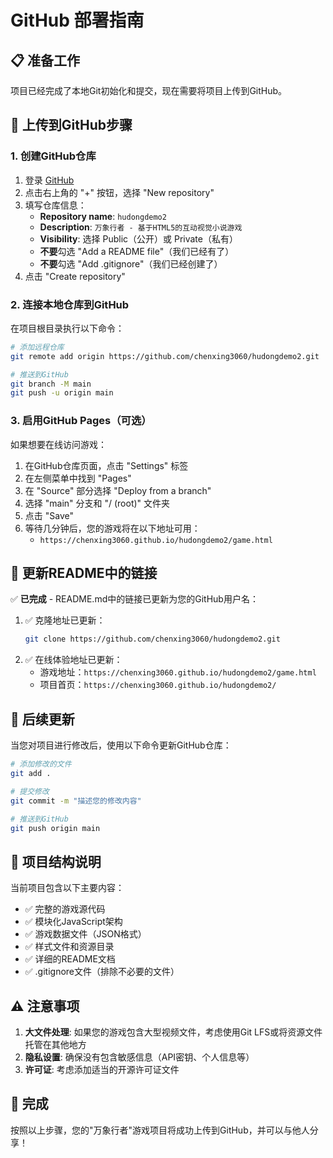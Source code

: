 # GitHub 部署指南

## 📋 准备工作

项目已经完成了本地Git初始化和提交，现在需要将项目上传到GitHub。

## 🚀 上传到GitHub步骤

### 1. 创建GitHub仓库
1. 登录 [GitHub](https://github.com)
2. 点击右上角的 "+" 按钮，选择 "New repository"
3. 填写仓库信息：
   - **Repository name**: `hudongdemo2`
   - **Description**: `万象行者 - 基于HTML5的互动视觉小说游戏`
   - **Visibility**: 选择 Public（公开）或 Private（私有）
   - **不要**勾选 "Add a README file"（我们已经有了）
   - **不要**勾选 "Add .gitignore"（我们已经创建了）
4. 点击 "Create repository"

### 2. 连接本地仓库到GitHub
在项目根目录执行以下命令：

```bash
# 添加远程仓库
git remote add origin https://github.com/chenxing3060/hudongdemo2.git

# 推送到GitHub
git branch -M main
git push -u origin main
```

### 3. 启用GitHub Pages（可选）
如果想要在线访问游戏：

1. 在GitHub仓库页面，点击 "Settings" 标签
2. 在左侧菜单中找到 "Pages"
3. 在 "Source" 部分选择 "Deploy from a branch"
4. 选择 "main" 分支和 "/ (root)" 文件夹
5. 点击 "Save"
6. 等待几分钟后，您的游戏将在以下地址可用：
   - `https://chenxing3060.github.io/hudongdemo2/game.html`

## 📝 更新README中的链接

✅ **已完成** - README.md中的链接已更新为您的GitHub用户名：

1. ✅ 克隆地址已更新：
   ```bash
   git clone https://github.com/chenxing3060/hudongdemo2.git
   ```
2. ✅ 在线体验地址已更新：
   - 游戏地址：`https://chenxing3060.github.io/hudongdemo2/game.html`
   - 项目首页：`https://chenxing3060.github.io/hudongdemo2/`

## 🔄 后续更新

当您对项目进行修改后，使用以下命令更新GitHub仓库：

```bash
# 添加修改的文件
git add .

# 提交修改
git commit -m "描述您的修改内容"

# 推送到GitHub
git push origin main
```

## 📁 项目结构说明

当前项目包含以下主要内容：
- ✅ 完整的游戏源代码
- ✅ 模块化JavaScript架构
- ✅ 游戏数据文件（JSON格式）
- ✅ 样式文件和资源目录
- ✅ 详细的README文档
- ✅ .gitignore文件（排除不必要的文件）

## ⚠️ 注意事项

1. **大文件处理**: 如果您的游戏包含大型视频文件，考虑使用Git LFS或将资源文件托管在其他地方
2. **隐私设置**: 确保没有包含敏感信息（API密钥、个人信息等）
3. **许可证**: 考虑添加适当的开源许可证文件

## 🎉 完成

按照以上步骤，您的"万象行者"游戏项目将成功上传到GitHub，并可以与他人分享！